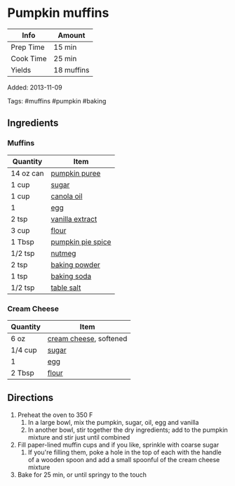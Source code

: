 # Pumpkin muffins

| Info      | Amount     |
| --------- | ---------- |
| Prep Time | 15 min     |
| Cook Time | 25 min     |
| Yields    | 18 muffins |

Added: 2013-11-09

Tags: #muffins #pumpkin #baking

## Ingredients

### Muffins

| Quantity  | Item                                                          |
| --------- | ------------------------------------------------------------- |
| 14 oz can | [pumpkin puree](../_ingredients/pumpkin%20puree.md)           |
| 1 cup     | [sugar](../_ingredients/sugar.md)                             |
| 1 cup     | [canola oil](../_ingredients/canola%20oil.md)                 |
| 1         | [egg](../_ingredients/egg.md)                                 |
| 2 tsp     | [vanilla extract](../_ingredients/vanilla%20extract.md)       |
| 3 cup     | [flour](../_ingredients/flour.md)                             |
| 1 Tbsp    | [pumpkin pie spice](../_ingredients/pumpkin%20pie%20spice.md) |
| 1/2 tsp   | [nutmeg](../_ingredients/nutmeg.md)                           |
| 2 tsp     | [baking powder](../_ingredients/baking%20powder.md)           |
| 1 tsp     | [baking soda](../_ingredients/baking%20soda.md)               |
| 1/2 tsp   | [table salt](../_ingredients/table%20salt.md)                 |

### Cream Cheese

| Quantity | Item                                                        |
| -------- | ----------------------------------------------------------- |
| 6 oz     | [cream cheese](../_ingredients/cream%20cheese.md), softened |
| 1/4 cup  | [sugar](../_ingredients/sugar.md)                           |
| 1        | [egg](../_ingredients/egg.md)                               |
| 2 Tbsp   | [flour](../_ingredients/flour.md)                           |

## Directions

1. Preheat the oven to 350 F
    1. In a large bowl, mix the pumpkin, sugar, oil, egg and vanilla
    1. In another bowl, stir together the dry ingredients; add to the pumpkin mixture and stir just until combined
1. Fill paper-lined muffin cups and if you like, sprinkle with coarse sugar
    1. If you're filling them, poke a hole in the top of each with the handle of a wooden spoon and add a small spoonful of the cream cheese mixture
1. Bake for 25 min, or until springy to the touch
